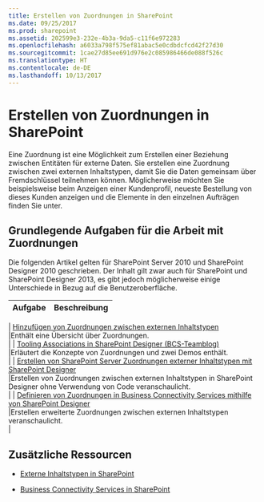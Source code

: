 ```yaml
---
title: Erstellen von Zuordnungen in SharePoint
ms.date: 09/25/2017
ms.prod: sharepoint
ms.assetid: 202599e3-232e-4b3a-9da5-c11f6e972283
ms.openlocfilehash: a6033a798f575ef81abac5e0cdbdcfcd42f27d30
ms.sourcegitcommit: 1cae27d85ee691d976e2c085986466de088f526c
ms.translationtype: HT
ms.contentlocale: de-DE
ms.lasthandoff: 10/13/2017
---
```

# <a name="create-associations-in-sharepoint"></a>Erstellen von Zuordnungen in SharePoint

Eine Zuordnung ist eine Möglichkeit zum Erstellen einer Beziehung zwischen Entitäten für externe Daten. Sie erstellen eine Zuordnung zwischen zwei externen Inhaltstypen, damit Sie die Daten gemeinsam über Fremdschlüssel teilnehmen können. Möglicherweise möchten Sie beispielsweise beim Anzeigen einer Kundenprofil, neueste Bestellung von dieses Kunden anzeigen und die Elemente in den einzelnen Aufträgen finden Sie unter.
  
    
    


## <a name="basic-tasks-for-working-with-associations"></a>Grundlegende Aufgaben für die Arbeit mit Zuordnungen

Die folgenden Artikel gelten für SharePoint Server 2010 und SharePoint Designer 2010 geschrieben. Der Inhalt gilt zwar auch für SharePoint und SharePoint Designer 2013, es gibt jedoch möglicherweise einige Unterschiede in Bezug auf die Benutzeroberfläche.
  
    
    


|**Aufgabe**|**Beschreibung**|
|:-----|:-----|
| 
  [Hinzufügen von Zuordnungen zwischen externen Inhaltstypen](http://msdn.microsoft.com/en-us/library/ff394528.aspx) <br/> |Enthält eine Übersicht über Zuordnungen.  <br/> |
| [Tooling Associations in SharePoint Designer (BCS-Teamblog)](http://blogs.msdn.com/b/bcs/archive/2010/01/15/tooling-associations-in-sharepoint-designer-2010.aspx) <br/> |Erläutert die Konzepte von Zuordnungen und zwei Demos enthält.  <br/> |
| 
  [Erstellen von SharePoint Server Zuordnungen externer Inhaltstypen mit SharePoint Designer](http://msdn.microsoft.com/en-us/library/ff728816.aspx) <br/> |Erstellen von Zuordnungen zwischen externen Inhaltstypen in SharePoint Designer ohne Verwendung von Code veranschaulicht.  <br/> |
| 
  [Definieren von Zuordnungen in Business Connectivity Services mithilfe von SharePoint Designer](http://msdn.microsoft.com/en-us/library/gg607166.aspx) <br/> |Erstellen erweiterte Zuordnungen zwischen externen Inhaltstypen veranschaulicht.  <br/> |
   

## <a name="additional-resources"></a>Zusätzliche Ressourcen


-  [Externe Inhaltstypen in SharePoint](external-content-types-in-sharepoint.md)
    
  
-  [Business Connectivity Services in SharePoint](business-connectivity-services-in-sharepoint.md)
    
  

